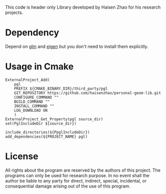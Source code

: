 This code is header only Library developed by Haisen Zhao for his research projects.

# Dependency

Depend on [glm](https://github.com/g-truc/glm.git) and [eigen](https://github.com/libigl/eigen.git) but you don't need to install them explicitly.

# Usage in Cmake

```
ExternalProject_Add(
    pgl
    PREFIX ${CMAKE_BINARY_DIR}/third_party/pgl
    GIT_REPOSITORY https://github.com/haisenzhao/personal-geom-lib.git
    CONFIGURE_COMMAND ""
    BUILD_COMMAND ""
    INSTALL_COMMAND ""
    LOG_DOWNLOAD ON
    )
ExternalProject_Get_Property(pgl source_dir)
set(PglIncludeDir ${source_dir})

include_directories(${PpglIncludeDir})
add_dependencies(${PROJECT_NAME} pgl)
```


# License
All rights about the program are reserved by the authors of this project. The programs can only be used for research purpose. In no event shall the author be liable to any party for direct, indirect, special, incidental, or consequential damage arising out of the use of this program.
